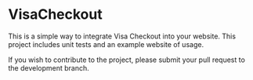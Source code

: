 # VisaCheckout 
This is a simple way to integrate Visa Checkout into your website.  This project includes unit tests and an example website of usage.

If you wish to contribute to the project, please submit your pull request to the development branch.